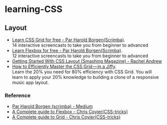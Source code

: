 # learning-CSS

## Layout
* [Learn CSS Grid for free - Par Harold Borgen(Scrimba)](https://scrimba.com/g/gR8PTE). <br/>14 interactive screencasts to take you from beginner to advanced
* [Learn Flexbox for free - Par Harold Borgen(Scrimba)](https://scrimba.com/g/gflexbox). <br/>12 interactive screencasts to take you from beginner to advanced
* [Getting Started With CSS Layout (Smashing Magazine) - Rachel Andrew](https://www.smashingmagazine.com/2018/05/guide-css-layout/) 
* [How to Efficiently Master the CSS Grid — in a Jiffy](https://medium.com/flexbox-and-grids/how-to-efficiently-master-the-css-grid-in-a-jiffy-585d0c213577). <br/>Learn the 20% you need for 80% efficiency with CSS Grid.
You will learn to apply your 20% knowledge to building a clone of a responsive music app layout.

### Reference
* [Par Harold Borgen (scrimba) - Medium](https://medium.com/@perborgen)
* [A Complete guide to Flexbox - Chris Coyier(CSS-tricks)](https://css-tricks.com/snippets/css/a-guide-to-flexbox/)
* [A Complete guide to Grid - Chris Coyier(CSS-tricks)](https://css-tricks.com/snippets/css/complete-guide-grid/)

